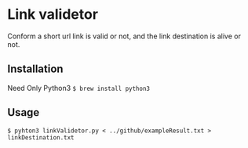 # Link validetor 
Conform a short url link is valid or not, and the link destination is alive or not.

## Installation
Need Only Python3
`$ brew install python3`  

## Usage
`$ pyhton3 linkValidetor.py < ../github/exampleResult.txt > linkDestination.txt`  
